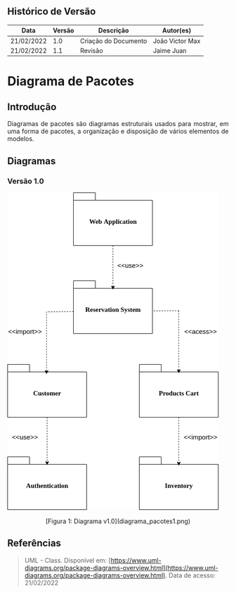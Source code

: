 ## Histórico de Versão

| Data       | Versão | Descrição            | Autor(es)       |
| ---------- | ------ | -------------------- | --------------- |
| 21/02/2022 | 1.0    | Criação do Documento | João Victor Max |
| 21/02/2022 | 1.1    | Revisão              | Jaime Juan      |

# Diagrama de Pacotes

## Introdução

<p align="justify">Diagramas de pacotes são diagramas estruturais usados para mostrar, em uma forma de pacotes, a organização e disposição de vários elementos de modelos.
</p>

## Diagramas

### Versão 1.0

![Diagrama](../modelagem/imagensdiagramas/diagrama_pacotes1.png)

<center>[Figura 1: Diagrama v1.0](diagrama_pacotes1.png)</center>

## Referências

> UML - Class. Disponível em: [https://www.uml-diagrams.org/package-diagrams-overview.html](https://www.uml-diagrams.org/package-diagrams-overview.html). Data de acesso: 21/02/2022
